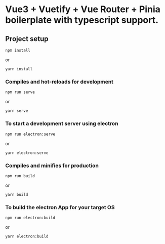 # Vue3 + Vuetify + Vue Router + Pinia boilerplate with typescript support.

## Project setup
```
npm install
```
or 
```
yarn install
```
### Compiles and hot-reloads for development
```
npm run serve
```
or
```
yarn serve
```
### To start a development server using electron
```
npm run electron:serve
```
or
```
yarn electron:serve
```
### Compiles and minifies for production
```
npm run build
```
or
```
yarn build
```
### To build the electron App for your target OS
```
npm run electron:build
```
or
```
yarn electron:build
```
